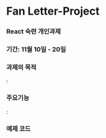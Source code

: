 # Fan Letter-Project

### React 숙련 개인과제

### 기간: 11월 10일 - 20일

### 과제의 목적

:

### 주요기능

:

### 예제 코드
